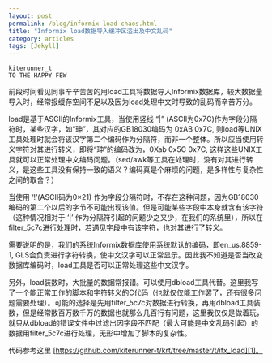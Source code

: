 ```yaml
---
layout: post
permalink: /blog/informix-load-chaos.html
title: "Informix load数据导入缓冲区溢出及中文乱码"
category: articles
tags: [Jekyll]
---
```



    kiterunner_t
    TO THE HAPPY FEW


前段时间看见同事辛辛苦苦的用load工具将数据导入Informix数据库，较大数据量导入时，经常报缓存空间不足以及因为load处理中文时导致的乱码而辛苦万分。

load是基于ASCII的Informix工具，当使用竖线 “\|” (ASCII为0x7C)作为字段分隔符时，某些汉字，如“珅”，其对应的GB18030编码为 0xAB 0x7C, 则load等UNIX工具处理时就会将该汉字第二个编码作为分隔符，而非一个整体。所以应当使用转义字符对其进行转义，即将“珅”的编码改为，0Xab 0x5C 0x7C, 这样这些UNIX工具就可以正常处理中文编码问题。（sed/awk等工具在处理时，没有对其进行转义，是这些工具没有保持一致的语义？编码真是个麻烦的问题，是多样性与复杂性之间的取舍？）

当使用 ‘!’(ASCII码为0×21) 作为字段分隔符时，不存在这种问题，因为GB18030编码的第二个以后的字节不可能出现该值。但是可能某些字段中本身就含有该字符（这种情况相对于 ‘|’ 作为分隔符引起的问题少之又少，在我们的系统里），所以在filter_5c7c进行处理时，若遇见字段中有该字符，也对其进行了转义。

需要说明的是，我们的系统Informix数据库使用系统默认的编码，即en_us.8859-1, GLS会负责进行字符转换，使中文汉字可以正常显示。因此我不知道是否当改变数据库编码时，load工具是否可以正常处理这些中文汉字。

另外，load装数时，大批量的数据常报错。可以使用dbload工具代替。这里我写了一个能正常工作的脚本和字符转义的C代码（也就仅仅能工作罢了，还有很多问题需要处理）。可能的选择是先用filter_5c7c对数据进行转换，再用dbload工具装数，但是经常数百万数千万的数据也就那么几百行有问题，这里我仅仅是做着玩，就只从dbload的错误文件中过滤出因字段不匹配（最大可能是中文乱码引起）的数据用filter_5c7c进行处理，无形中增加了脚本的复杂性。

代码参考这里 [https://github.com/kiterunner-t/krt/tree/master/t/ifx_load][1]。


[1]: https://github.com/kiterunner-t/krt/tree/master/t/ifx_load
